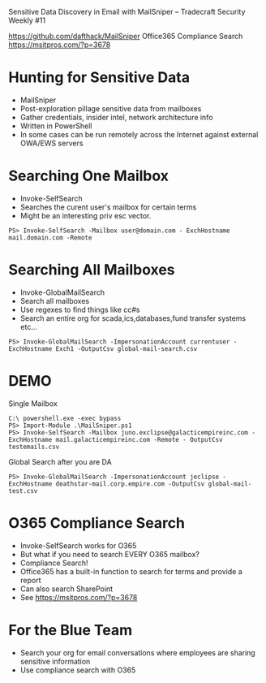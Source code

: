 Sensitive Data Discovery in Email with MailSniper – Tradecraft Security Weekly #11

https://github.com/dafthack/MailSniper
Office365 Compliance Search https://msitpros.com/?p=3678
# Hunting for Sensitive Data
- MailSniper
- Post-exploration pillage sensitive data from mailboxes
- Gather credentials, insider intel, network architecture info
- Written in PowerShell
- In some cases can be run remotely across the Internet against external OWA/EWS servers
# Searching One Mailbox
- Invoke-SelfSearch
- Searches the curent user's mailbox for certain terms
- Might be an interesting priv esc vector.
```
PS> Invoke-SelfSearch -Mailbox user@domain.com - ExchHostname mail.domain.com -Remote
```
# Searching All Mailboxes
- Invoke-GlobalMailSearch
- Search all mailboxes
- Use regexes to find things like cc#s
- Search an entire org for scada,ics,databases,fund transfer systems etc...
```
PS> Invoke-GlobalMailSearch -ImpersonationAccount currentuser -ExchHostname Exch1 -OutputCsv global-mail-search.csv
```
# DEMO
Single Mailbox
```
C:\ powershell.exe -exec bypass
PS> Import-Module .\MailSniper.ps1
PS> Invoke-SelfSearch -Mailbox juno.exclipse@galacticempireinc.com -ExchHostname mail.galacticempireinc.com -Remote - OutputCsv testemails.csv
```
Global Search after you are DA
```
PS> Invoke-GlobalMailSearch -ImpersonationAccount jeclipse -ExchHostname deathstar-mail.corp.empire.com -OutputCsv global-mail-test.csv
```
# O365 Compliance Search
- Invoke-SelfSearch works for O365
- But what if you need to search EVERY O365 mailbox?
- Compliance Search!
- Office365 has a built-in function to search for terms and provide a report
- Can also search SharePoint
- See https://msitpros.com/?p=3678
# For the Blue Team
- Search your org for email conversations where employees are sharing sensitive information
- Use compliance search with O365


